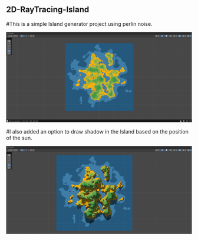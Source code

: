 ## 2D-RayTracing-Island

#This is a simple Island generator project using perlin noise.

![Alt text](Screenshots/Island-generation-example.jpg "Example of Island generation")

#I also added an option to draw shadow in the Island based on the position of the sun.

![Alt text](Screenshots/Ray-tracing-example.jpg "Example of Ray tracing")
